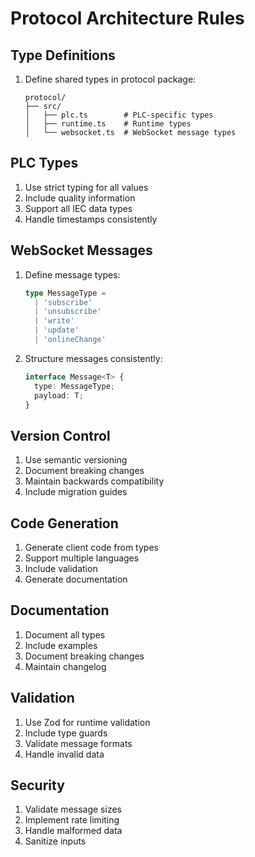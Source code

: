 # Protocol Architecture Rules

## Type Definitions

1. Define shared types in protocol package:
   ```
   protocol/
   ├── src/
   │   ├── plc.ts        # PLC-specific types
   │   ├── runtime.ts    # Runtime types
   │   └── websocket.ts  # WebSocket message types
   ```

## PLC Types

1. Use strict typing for all values
2. Include quality information
3. Support all IEC data types
4. Handle timestamps consistently

## WebSocket Messages

1. Define message types:
   ```typescript
   type MessageType =
     | 'subscribe'
     | 'unsubscribe'
     | 'write'
     | 'update'
     | 'onlineChange'
   ```

2. Structure messages consistently:
   ```typescript
   interface Message<T> {
     type: MessageType;
     payload: T;
   }
   ```

## Version Control

1. Use semantic versioning
2. Document breaking changes
3. Maintain backwards compatibility
4. Include migration guides

## Code Generation

1. Generate client code from types
2. Support multiple languages
3. Include validation
4. Generate documentation

## Documentation

1. Document all types
2. Include examples
3. Document breaking changes
4. Maintain changelog

## Validation

1. Use Zod for runtime validation
2. Include type guards
3. Validate message formats
4. Handle invalid data

## Security

1. Validate message sizes
2. Implement rate limiting
3. Handle malformed data
4. Sanitize inputs
